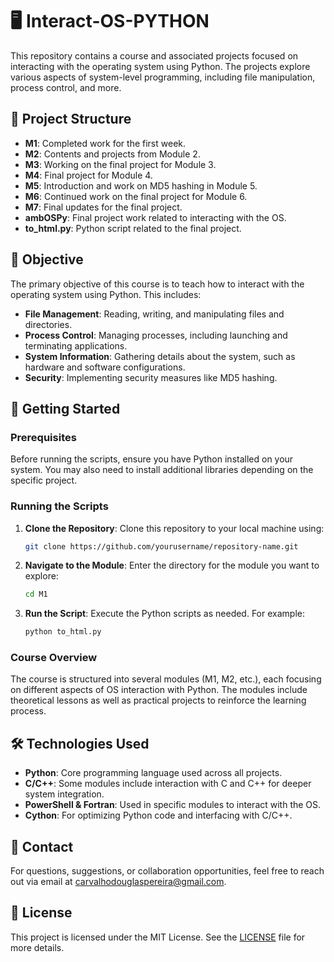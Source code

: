 # 🖥️ Interact-OS-PYTHON

This repository contains a course and associated projects focused on interacting with the operating system using Python. The projects explore various aspects of system-level programming, including file manipulation, process control, and more.

## 📂 Project Structure

- **M1**: Completed work for the first week.
- **M2**: Contents and projects from Module 2.
- **M3**: Working on the final project for Module 3.
- **M4**: Final project for Module 4.
- **M5**: Introduction and work on MD5 hashing in Module 5.
- **M6**: Continued work on the final project for Module 6.
- **M7**: Final updates for the final project.
- **ambOSPy**: Final project work related to interacting with the OS.
- **to_html.py**: Python script related to the final project.

## 🎯 Objective

The primary objective of this course is to teach how to interact with the operating system using Python. This includes:

- **File Management**: Reading, writing, and manipulating files and directories.
- **Process Control**: Managing processes, including launching and terminating applications.
- **System Information**: Gathering details about the system, such as hardware and software configurations.
- **Security**: Implementing security measures like MD5 hashing.

## 🚀 Getting Started

### Prerequisites

Before running the scripts, ensure you have Python installed on your system. You may also need to install additional libraries depending on the specific project.

### Running the Scripts

1. **Clone the Repository**: Clone this repository to your local machine using:
   ```bash
   git clone https://github.com/yourusername/repository-name.git
   ```
2. **Navigate to the Module**: Enter the directory for the module you want to explore:
   ```bash
   cd M1
   ```
3. **Run the Script**: Execute the Python scripts as needed. For example:
   ```bash
   python to_html.py
   ```

### Course Overview

The course is structured into several modules (M1, M2, etc.), each focusing on different aspects of OS interaction with Python. The modules include theoretical lessons as well as practical projects to reinforce the learning process.

## 🛠 Technologies Used

- **Python**: Core programming language used across all projects.
- **C/C++**: Some modules include interaction with C and C++ for deeper system integration.
- **PowerShell & Fortran**: Used in specific modules to interact with the OS.
- **Cython**: For optimizing Python code and interfacing with C/C++.

## 📧 Contact

For questions, suggestions, or collaboration opportunities, feel free to reach out via email at [carvalhodouglaspereira@gmail.com](mailto:carvalhodouglaspereira@gmail.com).

## 📜 License

This project is licensed under the MIT License. See the [LICENSE](LICENSE) file for more details.
